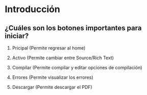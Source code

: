 # Introducción

## ¿Cuáles son los botones importantes para iniciar?

1. Pricipal (Permite regresar al home)

2. Activo (Permite cambiar entre Source/Rich Text)

3. Compilar (Permite compilar y editar opciones de compilación)

4. Errores (Permite visualizar los errores)

5. Descargar (Permite descargar el PDF)